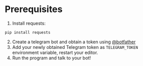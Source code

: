﻿# Prerequisites

1. Install requests:

`pip install requests`

2. Create a telegram bot and obtain a token using [@botfather](https://t.me/botfather)
3. Add your newly obtained Telegram token as `TELEGRAM_TOKEN` environment variable, restart your editor.
4. Run the program and talk to your bot!